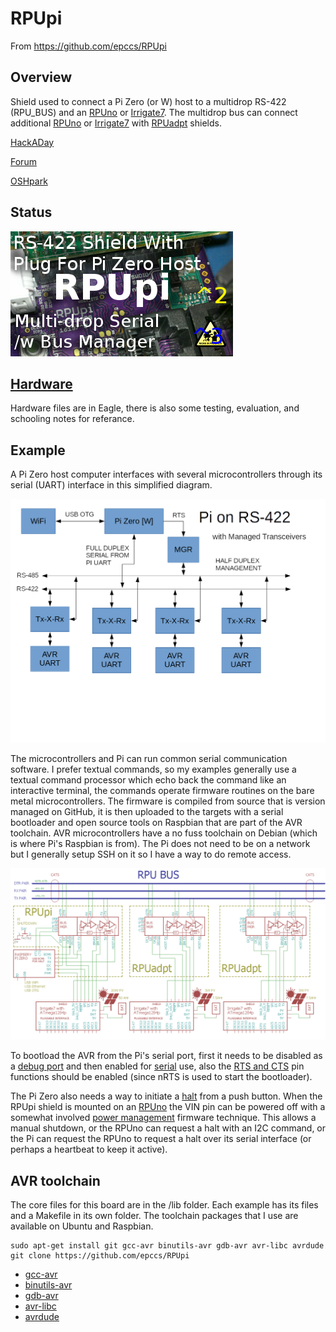 # RPUpi

From <https://github.com/epccs/RPUpi>

## Overview

Shield used to connect a Pi Zero (or W) host to a multidrop RS-422 (RPU_BUS) and an [RPUno] or [Irrigate7]. The multidrop bus can connect additional [RPUno] or [Irrigate7] with [RPUadpt] shields.

[HackADay](https://hackaday.io/project/16424-rpupi)

[Forum](http://rpubus.org/bb/viewforum.php?f=8)

[OSHpark](https://oshpark.com/shared_projects/KWIJgjF8)

[RPUno]: https://github.com/epccs/RPUno
[Irrigate7]: https://github.com/epccs/Irrigate7
[RPUadpt]: https://github.com/epccs/RPUadpt
[RPUftdi]: https://github.com/epccs/RPUftdi

## Status

![Status](./Hardware/status_icon.png "Status")

## [Hardware](./Hardware)

Hardware files are in Eagle, there is also some testing, evaluation, and schooling notes for referance.

## Example

A Pi Zero host computer interfaces with several microcontrollers through its serial (UART) interface in this simplified diagram. 

![Simplified Diag](./Hardware/Documents/SimplifiedBlockDiag.png "Simplified Diag")

The microcontrollers and Pi can run common serial communication software. I prefer textual commands, so my examples generally use a textual command processor which echo back the command like an interactive terminal, the commands operate firmware routines on the bare metal microcontrollers. The firmware is compiled from source that is version managed on GitHub, it is then uploaded to the targets with a serial bootloader and open source tools on Raspbian that are part of the AVR toolchain. AVR microcontrollers have a no fuss toolchain on Debian (which is where Pi's Raspbian is from). The Pi does not need to be on a network but I generally setup SSH on it so I have a way to do remote access. 

![MultiDrop](./Hardware/Documents/MultiDrop.png "MultiDrop")

To bootload the AVR from the Pi's serial port, first it needs to be disabled as a [debug port] and then enabled for [serial] use, also the [RTS and CTS] pin functions should be enabled (since nRTS is used to start the bootloader). 

[debug port]: ./Hardware/Testing/linux.md#serial
[serial]: ./Hardware/Testing/linux.md#serial
[RTS and CTS]: ./RPiRtsCts

The Pi Zero also needs a way to initiate a [halt] from a push button. When the RPUpi shield is mounted on an [RPUno] the VIN pin can be powered off with a somewhat involved [power management] firmware technique.  This allows a manual shutdown, or the RPUno can request a halt with an I2C command,  or the Pi can request the RPUno to request a halt over its serial interface (or perhaps a heartbeat to keep it active). 

[halt]: ./Shutdown
[power management]: https://github.com/epccs/RPUno/tree/master/PwrMgt

## AVR toolchain

The core files for this board are in the /lib folder. Each example has its files and a Makefile in its own folder. The toolchain packages that I use are available on Ubuntu and Raspbian. 

```
sudo apt-get install git gcc-avr binutils-avr gdb-avr avr-libc avrdude
git clone https://github.com/epccs/RPUpi
```

* [gcc-avr](http://packages.ubuntu.com/search?keywords=gcc-avr)
* [binutils-avr](http://packages.ubuntu.com/search?keywords=binutils-avr)
* [gdb-avr](http://packages.ubuntu.com/search?keywords=gdb-avr)
* [avr-libc](http://packages.ubuntu.com/search?keywords=avr-libc)
* [avrdude](http://packages.ubuntu.com/search?keywords=avrdude)